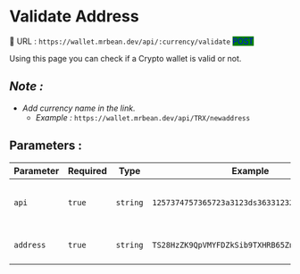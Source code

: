# Validate Address

:link: URL : `https://wallet.mrbean.dev/api/:currency/validate`  <mark style="color:blue;background-color:green;">POST</mark>&#x20;

Using this page you can check if a Crypto wallet is valid or not.

## _Note :_

* _Add currency name in the link._&#x20;
  * _Example :_ `https://wallet.mrbean.dev/api/TRX/newaddress`

## Parameters :

| Parameter | Required | Type     | Example                                       | Description                            |
| --------- | -------- | -------- | --------------------------------------------- | -------------------------------------- |
| `api`     | `true`   | `string` | `1257374757365723a3123ds3633123213123421412a` | Get your API form your user dashboard. |
| `address` | `true`   | `string` | `TS28HzZK9QpVMYFDZkSib9TXHRB65Zni9D`          | send the address to be checked         |

